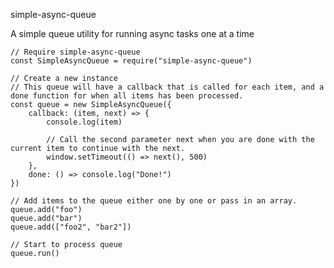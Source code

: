 simple-async-queue

A simple queue utility for running async tasks one at a time

	// Require simple-async-queue
	const SimpleAsyncQueue = require("simple-async-queue")

	// Create a new instance
	// This queue will have a callback that is called for each item, and a done function for when all items has been processed.
	const queue = new SimpleAsyncQueue({
		callback: (item, next) => {
			console.log(item)

			// Call the second parameter next when you are done with the current item to continue with the next.
			window.setTimeout(() => next(), 500)
		},
		done: () => console.log("Done!")
	})

	// Add items to the queue either one by one or pass in an array.
	queue.add("foo")
	queue.add("bar") 
	queue.add(["foo2", "bar2"])

	// Start to process queue
	queue.run()
